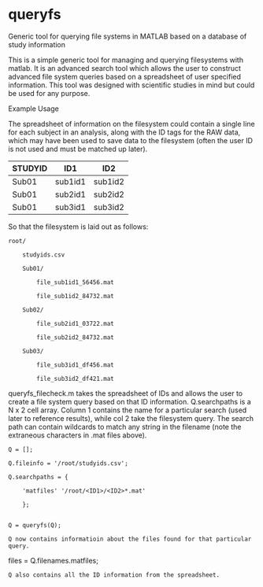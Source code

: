 # queryfs
Generic tool for querying file systems in MATLAB based on a database of study information

This is a simple generic tool for managing and querying filesystems with matlab. It is an advanced search tool which allows the user to construct advanced file system queries based on a spreadsheet of user specified information. This tool was designed with scientific studies in mind but could be used for any purpose. 

Example Usage

The spreadsheet of information on the filesystem could contain a single line for each subject in an analysis, along with the ID tags for the RAW data, which may have been used to save data to the filesystem (often the user ID is not used and must be matched up later).

STUDYID | ID1 | ID2
--- | --- | ---
Sub01 | sub1id1 | sub1id2
Sub01 | sub2id1 | sub2id2
Sub01 | sub3id1 | sub3id2

So that the filesystem is laid out as follows:

    root/

        studyids.csv

        Sub01/

            file_sub1id1_56456.mat

            file_sub1id2_84732.mat

        Sub02/

            file_sub2id1_03722.mat

            file_sub2id2_84732.mat

        Sub03/

            file_sub3id1_df456.mat

            file_sub3id2_df421.mat
  
queryfs_filecheck.m takes the spreadsheet of IDs and allows the user to create a file system query based on that ID information. Q.searchpaths is a N x 2 cell array. Column 1 contains the name for a particular search (used later to reference results), while col 2 take the filesystem query. The search path can contain wildcards to match any string in the filename (note the extraneous characters in .mat files above).
 
    Q = [];

    Q.fileinfo = '/root/studyids.csv';

    Q.searchpaths = {

        'matfiles' '/root/<ID1>/<ID2>*.mat'

        };


    Q = queryfs(Q);

    Q now contains informatioin about the files found for that particular query.

files = Q.filenames.matfiles;

    Q also contains all the ID information from the spreadsheet.



